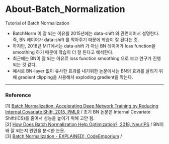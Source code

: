 # About-Batch_Normalization
Tutorial of Batch Normalization

- BatchNorm 이 잘 되는 이유를 2015년에는 data-shift 와 관련지어서 설명한다. 즉, BN 레이어가 data-shift 를 막아주기 때문에 학습이 잘 된다는 것.
- 하지만, 2018년 MIT에서는 data-shift 가 아닌 BN 레이어가 loss function을 smoothing 하기 때문에 학습이 더 잘 된다고 해석한다. 
- 최근에는 BN이 잘 되는 이유르 loss function smoothing 으로 보고 연구가 진행되는 것 같다. 
- 예시로 BN-layer 없이 유사한 효과를 내기위한 논문에서는 BN의 효과를 살리기 위해 gradient clipping을 사용해서 exploding gradient을 막는다. 




***
### Reference 
[1] [Batch Normalization: Accelerating Deep Network Training by Reducing Internal Covariate Shift, 2015, PMLR](http://proceedings.mlr.press/v37/ioffe15.html) / 초기 BN 논문은 Internal Covariate Shift(ICS)를 줄여서 성능을 높이기 위해 고안 됨.  <br/>
[2] [How Does Batch Normalization Help Optimization?, 2018, NeurIPS](https://papers.nips.cc/paper/2018/hash/905056c1ac1dad141560467e0a99e1cf-Abstract.html) / BN이 왜 잘 되는지 원인을 분석한 논문. <br/>
[3] [Batch Normalization - EXPLAINED!, CodeEmporium](https://youtu.be/DtEq44FTPM4) / <br/>
